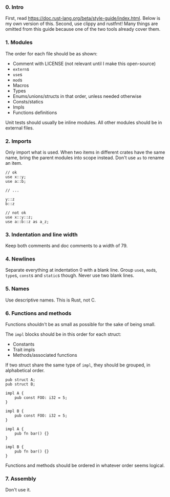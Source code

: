 ### 0. Intro

First, read <https://doc.rust-lang.org/beta/style-guide/index.html>. Below is my own version of this.
Second, use clippy and rustfmt! Many things are omitted from this guide because one of the two tools already cover them.

### 1. Modules

The order for each file should be as shown:
- Comment with LICENSE (not relevant until I make this open-source)
- `extern`s
- `use`s
- `mod`s
- Macros
- Types
- Enums/unions/structs in that order, unless needed otherwise
- Consts/statics
- Impls
- Functions definitions

Unit tests should usually be inline modules. All other modules should be in external files.

### 2. Imports

Only import what is used.
When two items in different crates have the same name, bring the parent modules into scope instead. Don't use `as` to rename an item.
```
// ok
use x::y;
use a::b;

// ...

y::z
b::z
```
```
// not ok
use x::y::z;
use a::b::z as a_z;
```

### 3. Indentation and line width

Keep both comments and doc comments to a width of 79.

### 4. Newlines

Separate everything at indentation 0 with a blank line. Group `use`s, `mod`s, `type`s, `const`s and `static`s though.
Never use two blank lines.

### 5. Names

Use descriptive names. This is Rust, not C.

### 6. Functions and methods

Functions shouldn't be as small as possible for the sake of being small.

The `impl` blocks should be in this order for each struct:
- Constants
- Trait impls
- Methods/associated functions

If two struct share the same type of `impl`, they should be grouped, in alphabetical order.
```
pub struct A;
pub struct B;

impl A {
    pub const FOO: i32 = 5;
}

impl B {
    pub const FOO: i32 = 5;
}

impl A {
    pub fn bar() {}
}

impl B {
    pub fn bar() {}
}
```
Functions and methods should be ordered in whatever order seems logical.

### 7. Assembly

Don't use it.
